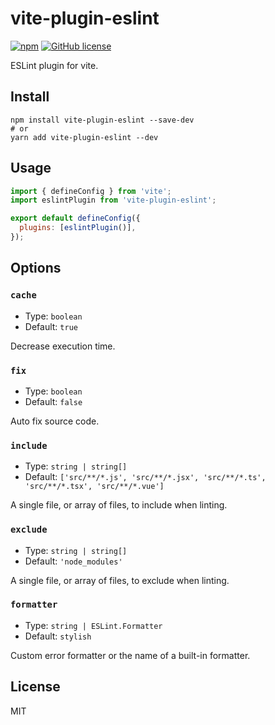# vite-plugin-eslint

[![npm](https://img.shields.io/npm/v/vite-plugin-eslint)](https://www.npmjs.com/package/vite-plugin-eslint)
[![GitHub license](https://img.shields.io/github/license/gxmari007/vite-plugin-eslint)](https://github.com/gxmari007/vite-plugin-eslint/blob/master/LICENSE)

ESLint plugin for vite.

## Install

```
npm install vite-plugin-eslint --save-dev
# or
yarn add vite-plugin-eslint --dev
```

## Usage

```js
import { defineConfig } from 'vite';
import eslintPlugin from 'vite-plugin-eslint';

export default defineConfig({
  plugins: [eslintPlugin()],
});
```

## Options

### `cache`

- Type: `boolean`
- Default: `true`

Decrease execution time.

### `fix`

- Type: `boolean`
- Default: `false`

Auto fix source code.

### `include`

- Type: `string | string[]`
- Default: `['src/**/*.js', 'src/**/*.jsx', 'src/**/*.ts', 'src/**/*.tsx', 'src/**/*.vue']`

A single file, or array of files, to include when linting.

### `exclude`

- Type: `string | string[]`
- Default: `'node_modules'`

A single file, or array of files, to exclude when linting.

### `formatter`

- Type: `string | ESLint.Formatter`
- Default: `stylish`

Custom error formatter or the name of a built-in formatter.

## License

MIT
